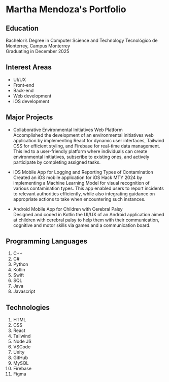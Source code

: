 # Martha Mendoza's Portfolio
## Education
Bachelor’s Degree in Computer Science and Technology
Tecnológico de Monterrey, Campus Monterrey	                                            	        	
Graduating in December 2025

## Interest Areas
- UI/UX
- Front-end
- Back-end
- Web development
- iOS development

## Major Projects

- Collaborative Environmental Initiatives Web Platform						
Accomplished the development of an environmental initiatives web application by implementing React for dynamic user interfaces, Tailwind CSS for efficient styling, and Firebase for real-time data management. This led to a user-friendly platform where individuals can create environmental initiatives, subscribe to existing ones, and actively participate by completing assigned tasks. 

- iOS Mobile App for Logging and Reporting Types of Contamination 					
Created an iOS mobile application for iOS Hack MTY 2024 by implementing a Machine Learning Model for visual recognition of various contamination types. This app enabled users to report incidents to relevant authorities efficiently, while also integrating guidance on appropriate actions to take when encountering such instances.

- Android Mobile App for Children with Cerebral Palsy					          
Designed and coded in Kotlin the UI/UX of an Android application aimed at children with cerebral palsy to help them with their communication, cognitive and motor skills via games and a communication board.

## Programming Languages
1. C++
2. C#
3. Python
4. Kotlin
5. Swift
6. SQL
7. Java
8. Javascript

## Technologies
1. HTML
2. CSS
3. React
4. Tailwind
5. Node JS
6. VSCode
7. Unity
8. GitHub
9. MySQL
10. Firebase
11. Figma
